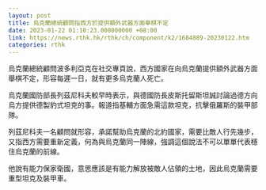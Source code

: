 ```yaml
---
layout: post
title: 烏克蘭總統顧問指西方於提供額外武器方面舉棋不定
date: 2023-01-22 01:10:23.000000000 +08:00
link: https://news.rthk.hk/rthk/ch/component/k2/1684889-20230122.htm
categories: rthk
---
```


烏克蘭總統顧問波多利亞克在社交專頁說，西方國家在向烏克蘭提供額外武器方面舉棋不定，形容每遲一日，就有更多烏克蘭人死亡。

烏克蘭國防部長列茲尼科夫較早時表示，與德國防長皮斯托留斯坦誠討論過德方向烏方提供德製豹式坦克的事。報道指基輔方面急需這款坦克，抗擊俄羅斯的裝甲部隊。

列茲尼科夫一名顧問就形容，承諾幫助烏克蘭的北約國家，需要比敵人行先幾步，又指西方需要重新定義，何為與烏克蘭同一陣線，強調這個說法不可以單單代表穩住烏克蘭的前線。

他說有能力保家衛國，意思應該是有能力解放被敵人佔領的土地，因此烏克蘭需要重型坦克及裝甲車。
